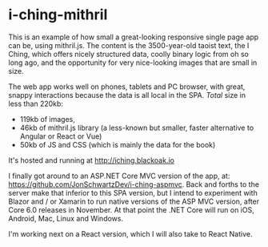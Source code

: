 # i-ching-mithril
This is an example of how small a great-looking responsive single page app can be, using mithril.js. The content is the 3500-year-old taoist text, the I Ching, which offers nicely structured data, coolly binary logic from oh so long ago, and the opportunity for very nice-looking images that are small in size. 

The web app works well on phones, tablets and PC browser, with great, snappy interactions because the data is all local in the SPA. *Total* size in less than 220kb: 

- 119kb of images, 
- 46kb of mithril.js library (a less-known but smaller, faster alternative to Angular or React or Vue)
- 50kb of JS and CSS (which is mainly the data for the book)

It's hosted and running at http://iching.blackoak.io

I finally got around to an ASP.NET Core MVC version of the app, at: https://github.com/JonSchwartzDev/i-ching-aspmvc. Back and forths to the server make that inferior to this SPA version, but I intend to experiment with Blazor and / or Xamarin to run native versions of the ASP MVC version, after Core 6.0 releases in November. At that point the .NET Core will run on iOS, Android, Mac, Linux and Windows. 

I'm working next on a React version, which I will also take to React Native.
